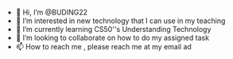 - 👋 Hi, I’m @BUDING22
- 👀 I’m interested in new technology that I can use in my teaching
- 🌱 I’m currently learning CS50''s Understanding Technology
- 💞️ I’m looking to collaborate on how to do my assigned task
- 📫 How to reach me , please reach me at my email ad

<!---
BUDING22/BUDING22 is a ✨ special ✨ repository because its `README.md` (this file) appears on your GitHub profile.
You can click the Preview link to take a look at your changes.
--->
